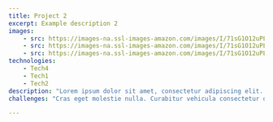```yaml
---
title: Project 2
excerpt: Example description 2
images:
    - src: https://images-na.ssl-images-amazon.com/images/I/71sG1O12uPL.jpg
    - src: https://images-na.ssl-images-amazon.com/images/I/71sG1O12uPL.jpg
    - src: https://images-na.ssl-images-amazon.com/images/I/71sG1O12uPL.jpg
technologies:
    - Tech4
    - Tech1
    - Tech2
description: "Lorem ipsum dolor sit amet, consectetur adipiscing elit. Ut imperdiet luctus est. Quisque faucibus, quam et ornare vehicula, ex ipsum ultrices diam, quis hendrerit ipsum velit ut nisl. Proin lacinia enim at nisi fermentum porttitor. Mauris sed nisi non nibh pharetra tincidunt non vitae odio. Phasellus non lacus quis tellus scelerisque rhoncus. Quisque sagittis ultrices consequat."
challenges: "Cras eget molestie nulla. Curabitur vehicula consectetur ornare. Lorem ipsum dolor sit amet, consectetur adipiscing elit. Donec eu feugiat dolor. Fusce rutrum finibus augue, vitae sagittis ante vulputate ultrices. Nullam ac mollis odio. Vestibulum in velit a massa suscipit rhoncus. Nam nec varius nibh."

---
```


